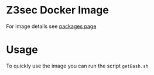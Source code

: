 # Z3sec Docker Image
For image details see [packages page](https://github.com/neferin12/z3sec_docker/pkgs/container/z3sec)

# Usage
To quickly use the image you can run the script `getBash.sh`